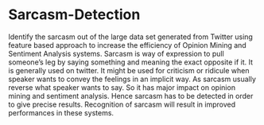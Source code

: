# Sarcasm-Detection
Identify the sarcasm out of the large data set generated from Twitter using feature based approach to increase the efficiency of Opinion Mining and Sentiment Analysis systems.
Sarcasm is way of expression to pull someone’s leg by saying something and meaning the exact opposite if it. It is generally used on twitter. It might be used for criticism or ridicule when speaker wants to convey the feelings in an implicit way. As sarcasm usually reverse what speaker wants to say. So it has major impact on opinion mining and sentiment analysis. Hence sarcasm has to be detected in order to give precise results. Recognition of sarcasm will result in improved performances in these systems.
